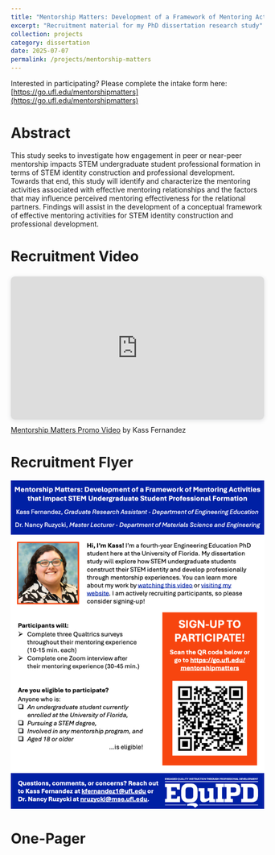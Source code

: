 ```yaml
---
title: "Mentorship Matters: Development of a Framework of Mentoring Activities that Impact STEM Undergraduate Student Professional Formation"
excerpt: "Recruitment material for my PhD dissertation research study"
collection: projects
category: dissertation
date: 2025-07-07
permalink: /projects/mentorship-matters
---
```


Interested in participating? Please complete the intake form here: [https://go.ufl.edu/mentorshipmatters](https://go.ufl.edu/mentorshipmatters)

Abstract
======

This study seeks to investigate how engagement in peer or near-peer mentorship impacts STEM undergraduate student professional formation in terms of STEM identity construction and professional development. Towards that end, this study will identify and characterize the mentoring activities associated with effective mentoring relationships and the factors that may influence perceived mentoring effectiveness for the relational partners. Findings will assist in the development of a conceptual framework of effective mentoring activities for STEM identity construction and professional development.

Recruitment Video
======

<div style="position: relative; width: 100%; height: 0; padding-top: 56.2500%;
 padding-bottom: 0; box-shadow: 0 2px 8px 0 rgba(63,69,81,0.16); margin-top: 1.6em; margin-bottom: 0.9em; overflow: hidden;
 border-radius: 8px; will-change: transform;">
  <iframe loading="lazy" style="position: absolute; width: 100%; height: 100%; top: 0; left: 0; border: none; padding: 0;margin: 0;"
    src="https://www.canva.com/design/DAGr3OUjqgA/rr-J1gTxjvCO7aphnETZFw/watch?embed" allowfullscreen="allowfullscreen" allow="fullscreen">
  </iframe>
</div>
<a href="https:&#x2F;&#x2F;www.canva.com&#x2F;design&#x2F;DAGr3OUjqgA&#x2F;rr-J1gTxjvCO7aphnETZFw&#x2F;watch?utm_content=DAGr3OUjqgA&amp;utm_campaign=designshare&amp;utm_medium=embeds&amp;utm_source=link" target="_blank" rel="noopener">Mentorship Matters Promo Video</a> by Kass Fernandez

Recruitment Flyer
======
<img src='/images/mentorship_matters_flyer.png' width=1000>
<p></p>

One-Pager
======
<object id=onepager data="/files/mentorship_matters_one-pager.pdf" width="1000" height="1000" type="application/pdf"></object>
<p></p>